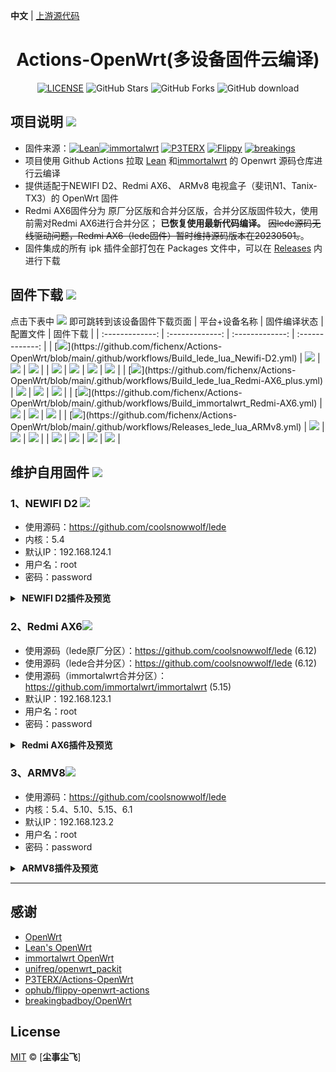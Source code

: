 **中文** | [上游源代码](https://github.com/P3TERX/Actions-OpenWrt)

<div align="center">
<h1>Actions-OpenWrt(多设备固件云编译)</h1>

[![LICENSE](https://img.shields.io/github/license/mashape/apistatus.svg?style=flat-square&label=LICENSE)](https://github.com/fichenx/Actions-OpenWrt/blob/main/LICENSE)
![GitHub Stars](https://img.shields.io/github/stars/fichenx/Actions-OpenWrt.svg?style=flat-square&label=Stars&logo=github)
![GitHub Forks](https://img.shields.io/github/forks/fichenx/Actions-OpenWrt.svg?style=flat-square&label=Forks&logo=github)
![GitHub download](https://img.shields.io/github/downloads/fichenx/Actions-OpenWrt/total.svg?style=flat-square&label=Download&logo=github)
</div>

## 项目说明 [![](https://img.shields.io/badge/-项目基本介绍-FFFFFF.svg)](#项目说明-)
- 固件来源：[![Lean](https://img.shields.io/badge/Lede-Lean-ff69b4.svg?style=flat&logo=appveyor)](https://github.com/coolsnowwolf/lede)[![immortalwrt](https://img.shields.io/badge/immortalwrt-immortalwrt-ff69b4.svg?style=flat&logo=appveyor)](https://github.com/immortalwrt/immortalwrt) [![P3TERX](https://img.shields.io/badge/OpenWrt-P3TERX-blueviolet.svg?style=flat&logo=appveyor)](https://github.com/P3TERX/Actions-OpenWrt) [![Flippy](https://img.shields.io/badge/Package-Flippy-orange.svg?style=flat&logo=appveyor)](https://github.com/unifreq/openwrt_packit)  [![breakings](https://img.shields.io/badge/OpenWrt-breakings-orange.svg?style=flat&logo=appveyor)](https://github.com/breakingbadboy/OpenWrt)
- 项目使用 Github Actions 拉取 [Lean](https://github.com/coolsnowwolf/lede) 和[immortalwrt](https://github.com/immortalwrt/immortalwrt) 的 Openwrt 源码仓库进行云编译
- 提供适配于NEWIFI D2、Redmi AX6、 ARMv8 电视盒子（斐讯N1、Tanix-TX3）的 OpenWrt 固件
- Redmi AX6固件分为 原厂分区版和合并分区版，合并分区版固件较大，使用前需对Redmi AX6进行合并分区； 
  **已恢复使用最新代码编译。**  ~~因lede源码无线驱动问题，Redmi AX6（lede固件）暂时维持源码版本在20230501。~~。
- 固件集成的所有 ipk 插件全部打包在 Packages 文件中，可以在 [Releases](https://github.com/fichenx/Actions-OpenWrt/releases) 内进行下载

## 固件下载 [![](https://img.shields.io/badge/-编译状态及下载链接-FFFFFF.svg)](#固件下载-)
点击下表中 [![](https://img.shields.io/badge/下载-链接-blueviolet.svg?style=flat&logo=hack-the-box)](https://github.com/fichenx/Actions-OpenWrt/releases) 即可跳转到该设备固件下载页面
| 平台+设备名称 | 固件编译状态 | 配置文件 | 固件下载 |
| :-------------: | :-------------: | :-------------: | :-------------: |
| [![](https://img.shields.io/badge/Newifi-D2(lede_lua)-32C955.svg?logo=openwrt)](https://github.com/fichenx/Actions-OpenWrt/blob/main/.github/workflows/Build_lede_lua_Newifi-D2.yml) | [![](https://github.com/fichenx/Actions-OpenWrt/actions/workflows/Build_lede_lua_Newifi-D2.yml/badge.svg)](https://github.com/fichenx/Actions-OpenWrt/actions/workflows/Build_lede_lua_Newifi-D2.yml) | [![](https://img.shields.io/badge/编译-配置-orange.svg?logo=apache-spark)](https://github.com/fichenx/Actions-OpenWrt/blob/main/config/Newifi_D2.config) | [![](https://img.shields.io/badge/下载-链接-blueviolet.svg?logo=hack-the-box)](https://github.com/fichenx/Actions-OpenWrt/releases?q=Newifi_D2&expanded=true) |
| [![](https://img.shields.io/badge/Build_OpenWrt_Redmi-AX6_mini-32C955.svg?logo=openwrt)](https://github.com/fichenx/Actions-OpenWrt/blob/main/.github/workflows/Build_OpenWrt_Redmi-AX6_mini.yml) | [![](https://github.com/fichenx/Actions-OpenWrt/actions/workflows/Build_OpenWrt_Redmi-AX6_mini.yml/badge.svg)](https://github.com/fichenx/Actions-OpenWrt/actions/workflows/Build_OpenWrt_Redmi-AX6_mini.yml) | [![](https://img.shields.io/badge/编译-配置-orange.svg?logo=apache-spark)](https://github.com/fichenx/Actions-OpenWrt/blob/main/config/AX6_mini.config) | [![](https://img.shields.io/badge/下载-链接-blueviolet.svg?logo=hack-the-box)](https://github.com/fichenx/Actions-OpenWrt/releases?q=Redmi-AX6%28原厂分区%29+lede&expanded=true) |
| [![](https://img.shields.io/badge/Redmi-AX6_plus(lede_lua)-32C955.svg?logo=openwrt)](https://github.com/fichenx/Actions-OpenWrt/blob/main/.github/workflows/Build_lede_lua_Redmi-AX6_plus.yml) | [![](https://github.com/fichenx/Actions-OpenWrt/actions/workflows/Build_lede_lua_Redmi-AX6_plus.yml/badge.svg)](https://github.com/fichenx/Actions-OpenWrt/actions/workflows/Build_lede_lua_Redmi-AX6_plus.yml) | [![](https://img.shields.io/badge/编译-配置-orange.svg?logo=apache-spark)](https://github.com/fichenx/Actions-OpenWrt/blob/main/config/AX6_plus.config) | [![](https://img.shields.io/badge/下载-链接-blueviolet.svg?logo=hack-the-box)](https://github.com/fichenx/Actions-OpenWrt/releases?q=Redmi-AX6%28%E5%90%88%E5%B9%B6%E5%88%86%E5%8C%BA%29+lede&expanded=true) |
| [![](https://img.shields.io/badge/Redmi-AX6(immortalwrt_plus)-32C955.svg?logo=openwrt)](https://github.com/fichenx/Actions-OpenWrt/blob/main/.github/workflows/Build_immortalwrt_Redmi-AX6.yml) | [![](https://github.com/fichenx/Actions-OpenWrt/actions/workflows/Build_immortalwrt_Redmi-AX6.yml/badge.svg)](https://github.com/fichenx/Actions-OpenWrt/actions/workflows/Build_immortalwrt_Redmi-AX6.yml) | [![](https://img.shields.io/badge/编译-配置-orange.svg?logo=apache-spark)](https://github.com/fichenx/Actions-OpenWrt/blob/main/config/AX6_5.15(ImmortalWrt).config) | [![](https://img.shields.io/badge/下载-链接-blueviolet.svg?logo=hack-the-box)](https://github.com/fichenx/Actions-OpenWrt/releases?q=Redmi-AX6%EF%BC%88%E5%90%88%E5%B9%B6%E5%88%86%E5%8C%BA%EF%BC%89+immortalwrt&expanded=true) |
| [![](https://img.shields.io/badge/ARM-v8(lede_lua)-32C955.svg?logo=openwrt)](https://github.com/fichenx/Actions-OpenWrt/blob/main/.github/workflows/Releases_lede_lua_ARMv8.yml) | [![](https://github.com/fichenx/Actions-OpenWrt/actions/workflows/Releases_lede_lua_ARMv8.yml/badge.svg)](https://github.com/fichenx/Actions-OpenWrt/actions/workflows/Releases_lede_lua_ARMv8.yml) | [![](https://img.shields.io/badge/编译-配置-orange.svg?logo=apache-spark)](https://github.com/fichenx/Actions-OpenWrt/blob/main/config/ARMv8.config) | [![](https://img.shields.io/badge/下载-链接-blueviolet.svg?logo=hack-the-box)](https://github.com/fichenx/Actions-OpenWrt/releases?q=ARMv8&expanded=true) |
| [![](https://img.shields.io/badge/MiWifi-mini-32C955.svg?logo=openwrt)](https://github.com/fichenx/Actions-OpenWrt/blob/main/.github/workflows/Build_OpenWrt_MiWifi-mini.yml) | [![](https://github.com/fichenx/Actions-OpenWrt/actions/workflows/Build_OpenWrt_MiWifi-mini.yml/badge.svg)](https://github.com/fichenx/Actions-OpenWrt/actions/workflows/Build_OpenWrt_MiWifi-mini.yml) | [![](https://img.shields.io/badge/编译-配置-orange.svg?logo=apache-spark)](https://github.com/fichenx/Actions-OpenWrt/blob/main/config/mini.config) | [![](https://img.shields.io/badge/下载-链接-blueviolet.svg?logo=hack-the-box)](https://github.com/fichenx/Actions-OpenWrt/releases?q=MiWifi-mini&expanded=true) |

## 维护自用固件 [![](https://img.shields.io/badge/-维护自用固件插件及预览-FFFFFF.svg)](#维护自用固件-)

### 1、NEWIFI D2 [![](https://img.shields.io/badge/-NEWIFI_D2-FFFFFF.svg)](#1、NEWIFI_D2-)
- 使用源码：https://github.com/coolsnowwolf/lede
- 内核：5.4
- 默认IP：192.168.124.1
- 用户名：root
- 密码：password
<details>
<summary><b>&nbsp;NEWIFI D2插件及预览</b><br/></summary>
<br/>
- 编译插件：<br/>
- 主题：Design<br/>
- 系统：磁盘管理、文件传输<br/>
- 服务：微信推送、openclash、SmartDNS、KMS服务器、Upnp、ShadowSocksR Plus+<br/>
- 网络存储：usb打印服务器、硬盘休眠、FTP服务器、网络共享<br/>
- VPN：N2N VPN、NPS内网穿透<br/>
- 网络：多线多拨、负载均衡、Turbo ACC 网络加速。<br/>
<img src="https://github.com/fichenx/OpenWrt/assets/86181542/a1768d5b-1646-4c6d-8e07-893943415dc5"/>
</details>



### 2、Redmi AX6[![](https://img.shields.io/badge/-Redmi_AX6-FFFFFF.svg)](#2、Redmi_AX6-)
- 使用源码（lede原厂分区）：https://github.com/coolsnowwolf/lede (6.12)
- 使用源码（lede合并分区）：https://github.com/coolsnowwolf/lede (6.12)
- 使用源码（immortalwrt合并分区）：https://github.com/immortalwrt/immortalwrt (5.15)
- 默认IP：192.168.123.1
- 用户名：root
- 密码：password
<details>
<summary><b>&nbsp;Redmi AX6插件及预览</b><br/></summary>
<br/>
 编译插件：<br/>
- 主题：Argon、Design<br/>
- 系统：文件传输<br/>
- 服务：上网时间控制、SmartDNS、网络唤醒、Upnp、KMS服务器、微信推送、动态DNS、MWAN3 分流助手、luci-app-uhttpd、iKoolProxy（lede合并分区）、ShadowSocksR Plus+（lede原厂分区、lede合并分区）、Adbyby Plus+ （lede合并分区）、AdGuard Home（不含二进制文件，可在界面下载）lede合并分区）、 openclash（lede合并分区、immortalwrt合并分区）、Watchcat plus(lede合并分区、immortalwrt合并分区)、msd_lite(lede合并分区、immortalwrt合并分区)、acme(immortalwrt合并分区)、omcproxy组播代理(lede合并分区、immortalwrt合并分区)、passwall（immortalwrt合并分区）、helloword（immortalwrt合并分区）<br/>
- VPN：N2N VPN、nps内网穿透（lede合并分区、immortalwrt合并分区）<br/>
- 网络：多线多拨、Turbo ACC 网络加速、负载均衡、ipv6helper、Tcpdump 流量监控(lede合并分区、immortalwrt合并分区)。<br/>
<img src="https://github.com/fichenx/OpenWrt/assets/86181542/a640d3d9-b935-40ca-9e16-3cc94bdc6a58"/>
</details>



### 3、ARMV8[![](https://img.shields.io/badge/-ARMV8-FFFFFF.svg)](#3、ARMV8-)
- 使用源码：https://github.com/coolsnowwolf/lede 
- 内核：5.4、5.10、5.15、6.1
- 默认IP：192.168.123.2
- 用户名：root
- 密码：password
<details>
<summary><b>&nbsp;ARMV8插件及预览</b><br/></summary>
<br/>
编译插件：<br/>
- 主题：Argon、Design<br/>
- 系统：Argon主题设置、文件传输、磁盘管理、晨晶宝盒<br/>
- 服务：PassWall、ikoolproxy、bypass、Adbyby Plus+ 、AdGuard Home（不含二进制文件，可在界面下载）、ShadowSocksR Plus+、watchcat plus、上网时间控制、微信推送、openclash、DDNS-GO、动态DNS、Privoxy 网络代理、SmartDNS、组播转换 Lite、网络唤醒、uhttpd、Upnp、KMS服务器、MWAN3 分流助手、homeassistant。
- docker：DockerMan<br/>
- 网络存储：filebrowser、NFS管理、usb打印服务器、硬盘休眠、打印服务器、minidlna、网络共享、Aria2、MJPG-streamer、FTP服务器、MiniDLNA<br/>
- VPN：N2N VPN、IPsec VPN服务器、PPTP VPN服务器、Frps、Frp内网穿透、NPS内网穿透<br/>
- 网络：SQM Qos、socat、Turbo ACC 网络加速、u多线多拨、负载均衡、ipv6helper。<br/>
<img src="https://github.com/fichenx/OpenWrt/assets/86181542/a7ff319a-8875-4f58-a185-af6c1af979fc"/>
</details>

---------------------------

## 感谢

- [OpenWrt](https://github.com/openwrt/openwrt)
- [Lean's OpenWrt](https://github.com/coolsnowwolf/lede)
- [immortalwrt OpenWrt](https://github.com/immortalwrt/immortalwrt)
- [unifreq/openwrt_packit](https://github.com/unifreq/openwrt_packit)
- [P3TERX/Actions-OpenWrt](https://github.com/P3TERX/Actions-OpenWrt)
- [ophub/flippy-openwrt-actions](https://github.com/ophub/flippy-openwrt-actions)
- [breakingbadboy/OpenWrt](https://github.com/breakingbadboy/OpenWrt)

## License

[MIT](https://github.com/fichenx/OpenWrt/blob/main/LICENSE) © [**尘事尘飞**]
